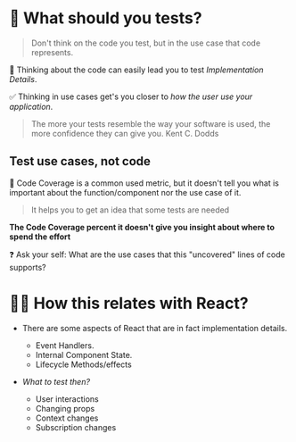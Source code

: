 

# 🙋 What should you tests?

> Don't think on the code you test, but in the use case that code represents.

🚩 Thinking about the code can easily lead you to test *Implementation Details*.

✅ Thinking in use cases get's you closer to *how the user use your application*.

> The more your tests resemble the way your software is used, the more confidence they can give you.
> Kent C. Dodds 

## Test use cases, not code

💯 Code Coverage is a common used metric, but it doesn't tell you what is important about the function/component nor the use case of it.

> It helps you to get an idea that some tests are needed

__The Code Coverage percent it doesn't give you insight about where to spend the effort__

❓ Ask your self: What are the use cases that this "uncovered" lines of code supports?


# 🤷‍♂️ How this relates with React?

* There are some aspects of React that are in fact implementation details.
  - Event Handlers.
  - Internal Component State.
  - Lifecycle Methods/effects

* *What to test then?*

  - User interactions 
  - Changing props
  - Context changes
  - Subscription changes